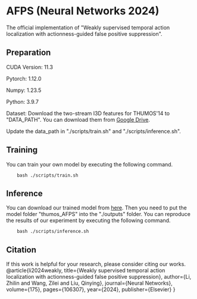 # AFPS (Neural Networks 2024)
The official implementation of "Weakly supervised temporal action localization with actionness-guided false positive suppression".

## Preparation
CUDA Version: 11.3

Pytorch: 1.12.0

Numpy: 1.23.5 

Python: 3.9.7

Dataset: Download the two-stream I3D features for THUMOS'14 to "DATA_PATH". You can download them from [Google Drive](https://drive.google.com/file/d/1paAv3FsqHtNsDO6M78mj7J3WqVf_CgSG/view?usp=sharing).

Update the data_path in "./scripts/train.sh" and "./scripts/inference.sh".


## Training
You can train your own model by executing the following command.
```
    bash ./scripts/train.sh
```


## Inference
You can download our trained model from [here](https://drive.google.com/drive/folders/1-01moeCKpvgZxAiVKDnvAd6mfmQJbBue?usp=drive_link).
Then you need to put the model folder "thumos_AFPS" into the "./outputs" folder.
You can reproduce the results of our experiment by executing the following command.
```
    bash ./scripts/inference.sh
```

## Citation
If this work is helpful for your research, please consider citing our works.
@article{li2024weakly,
  title={Weakly supervised temporal action localization with actionness-guided false positive suppression},
  author={Li, Zhilin and Wang, Zilei and Liu, Qinying},
  journal={Neural Networks},
  volume={175},
  pages={106307},
  year={2024},
  publisher={Elsevier}
}
